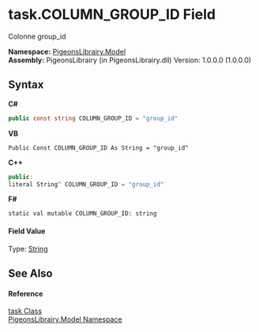 # task.COLUMN_GROUP_ID Field
 

Colonne group_id

**Namespace:**&nbsp;<a href="740f9e4a-e251-715e-60bf-e906871d97b4">PigeonsLibrairy.Model</a><br />**Assembly:**&nbsp;PigeonsLibrairy (in PigeonsLibrairy.dll) Version: 1.0.0.0 (1.0.0.0)

## Syntax

**C#**<br />
``` C#
public const string COLUMN_GROUP_ID = "group_id"
```

**VB**<br />
``` VB
Public Const COLUMN_GROUP_ID As String = "group_id"
```

**C++**<br />
``` C++
public:
literal String^ COLUMN_GROUP_ID = "group_id"
```

**F#**<br />
``` F#
static val mutable COLUMN_GROUP_ID: string
```


#### Field Value
Type: <a href="http://msdn2.microsoft.com/en-us/library/s1wwdcbf" target="_blank">String</a>

## See Also


#### Reference
<a href="ed7fd571-3ebd-bb10-4923-b1c31d5523f3">task Class</a><br /><a href="740f9e4a-e251-715e-60bf-e906871d97b4">PigeonsLibrairy.Model Namespace</a><br />